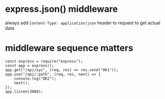 # express.json() middleware

always add `Content-Type: application/json` header to request to get actual data

# middleware sequence matters

```
const express = require("express");
const app = express();
app.get("/api/xyz", (req, res) => res.send("OK1"));
app.use("/api/:path", (req, res, next) => {
	console.log("OK2");
	next();
});
app.listen(3000);
```
